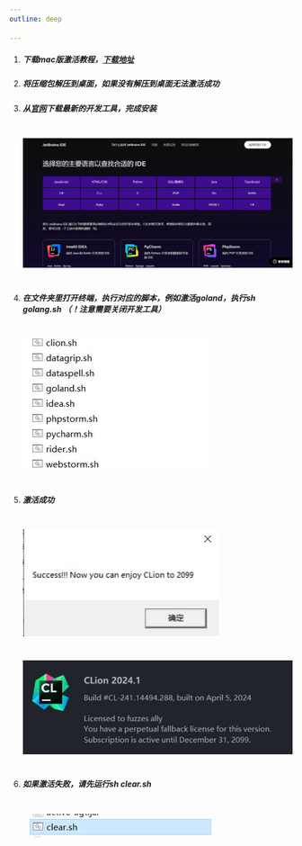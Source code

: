 ```yaml
---
outline: deep

---
```



1. ##### 下载mac版激活教程，[下载地址](http://43.142.235.127/static/mac.zip)

2. ##### 将压缩包解压到桌面，如果没有解压到桌面无法激活成功

3. ##### 从[官网](https://www.jetbrains.com.cn/ides/#choose-your-ide)下载最新的开发工具，完成安装

   <img style="margin: 20px 0" src=".vitepress/public/download.jpg">

4. ##### 在文件夹里打开终端，执行对应的脚本，例如激活goland，执行sh golang.sh （！注意需要关闭开发工具）

   <img style="margin: 20px 0" src=".vitepress/public/mac.jpg">

5. ##### 激活成功

   <img style="margin: 20px 0" src=".vitepress/public/success.jpg">

   <img style="margin: 20px 0" src=".vitepress/public/success1.jpg">

6. ##### 如果激活失败，请先运行sh clear.sh

   <img style="margin: 20px 0" src=".vitepress/public/clear.jpg">